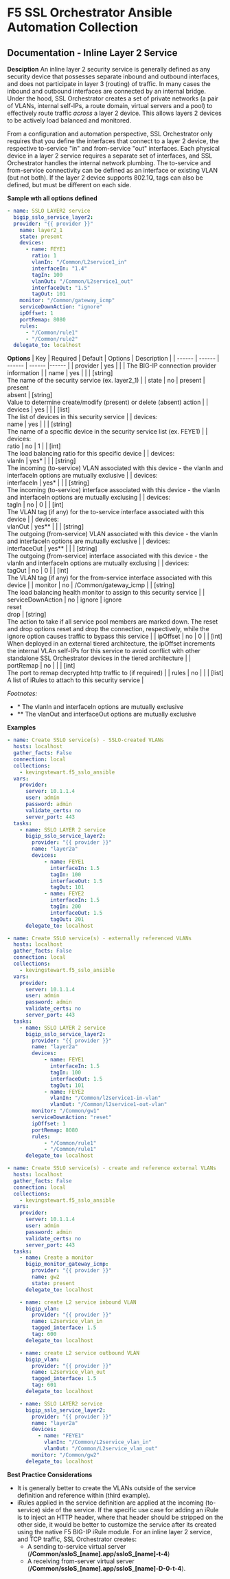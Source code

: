 # F5 SSL Orchestrator Ansible Automation Collection
## Documentation - Inline Layer 2 Service

**Desciption**
An inline layer 2 security service is generally defined as any security device that possesses separate inbound and outbound interfaces, and does not participate in layer 3 (routing) of traffic. In many cases the inbound and outbound interfaces are connected by an internal bridge. Under the hood, SSL Orchestrator creates a set of private networks (a pair of VLANs, internal self-IPs, a route domain, virtual servers and a pool) to effectively route traffic *across* a layer 2 device. This allows layers 2 devices to be actively load balanced and monitored.

From a configuration and automation perspective, SSL Orchestrator only requires that you define the interfaces that connect to a layer 2 device, the respective to-service "in" and from-service "out" interfaces. Each physical device in a layer 2 service requires a separate set of interfaces, and SSL Orchestrator handles the internal network plumbing. The to-service and from-service connectivity can be defined as an interface or existing VLAN (but not both). If the layer 2 device supports 802.1Q, tags can also be defined, but must be different on each side.

**Sample wth all options defined**
```yaml
- name: SSLO LAYER2 service
  bigip_sslo_service_layer2:
  provider: "{{ provider }}"
    name: layer2_1
    state: present
    devices: 
      - name: FEYE1
        ratio: 1
        vlanIn:	"/Common/L2service1_in"
        interfaceIn: "1.4"
        tagIn: 100
        vlanOut: "/Common/L2service1_out"
        interfaceOut: "1.5"
        tagOut:	101
    monitor: "/Common/gateway_icmp"
    serviceDownAction: "ignore"
    ipOffset: 1
    portRemap: 8080
    rules: 
      - "/Common/rule1"
      - "/Common/rule2"
  delegate_to: localhost
```

**Options**
| Key | Required | Default | Options | Description |
| ------ | ------ | ------ | ------ |------ |
| provider | yes |  |  | The BIG-IP connection provider information |
| name | yes |  |  | [string]<br />The name of the security service (ex. layer2_1) |
| state | no | present | present<br />absent | [string]<br />Value to determine create/modify (present) or delete (absent) action |
| devices | yes |  |  | [list]<br />The list of devices in this security service |
| devices:<br />name | yes |  |  | [string]<br />The name of a specific device in the security service list (ex. FEYE1) |
| devices:<br />ratio | no | 1 |  | [int]<br />The load balancing ratio for this specific device |
| devices:<br />vlanIn | yes* |  |  | [string]<br />The incoming (to-service) VLAN associated with this device - the vlanIn and interfaceIn options are mutually exclusive |
| devices:<br />interfaceIn | yes* |  |  | [string]<br />The incoming (to-service) interface associated with this device - the vlanIn and interfaceIn options are mutually exclusing |
| devices:<br />tagIn | no | 0 |  | [int]<br />The VLAN tag (if any) for the to-service interface associated with this device |
| devices:<br />vlanOut | yes** |  |  | [string]<br />The outgoing (from-service) VLAN associated with this device - the vlanIn and interfaceIn options are mutually exclusive |
| devices:<br />interfaceOut | yes** |  |  | [string]<br />The outgoing (from-service) interface associated with this device - the vlanIn and interfaceIn options are mutually exclusing |
| devices:<br />tagOut | no | 0 |  | [int]<br />The VLAN tag (if any) for the from-service interface associated with this device |
| monitor | no | /Common/gateway_icmp |  | [string]<br />The load balancing health monitor to assign to this security service |
| serviceDownAction | no | ignore | ignore<br />reset<br />drop | [string]<br />The action to take if all service pool members are marked down. The reset and drop options reset and drop the connection, respectively, while the ignore option causes traffic to bypass this service |
| ipOffset | no | 0 |  | [int]<br />When deployed in an external tiered architecture, the ipOffset increments the internal VLAn self-IPs for this service to avoid conflict with other standalone SSL Orchestrator devices in the tiered architecture |
| portRemap | no |  |  | [int]<br />The port to remap decrypted http traffic to (if required) |
| rules | no |  |  | [list]<br />A list of iRules to attach to this security service |

*Footnotes:*
- \* The vlanIn and interfaceIn options are mutually exclusive
- \** The vlanOut and interfaceOut options are mutually exclusive

**Examples**
```YAML
- name: Create SSLO service(s) - SSLO-created VLANs
  hosts: localhost
  gather_facts: False
  connection: local
  collections:
    - kevingstewart.f5_sslo_ansible
  vars: 
    provider:
      server: 10.1.1.4
      user: admin
      password: admin
      validate_certs: no
      server_port: 443
  tasks:
    - name: SSLO LAYER 2 service
      bigip_sslo_service_layer2:
        provider: "{{ provider }}"
        name: "layer2a"
        devices:
            - name: FEYE1
              interfaceIn: 1.5
              tagIn: 100
              interfaceOut: 1.5
              tagOut: 101
            - name: FEYE2
              interfaceIn: 1.5
              tagIn: 200
              interfaceOut: 1.5
              tagOut: 201
      delegate_to: localhost
```
```YAML
- name: Create SSLO service(s) - externally referenced VLANs
  hosts: localhost
  gather_facts: False
  connection: local
  collections:
    - kevingstewart.f5_sslo_ansible
  vars: 
    provider:
      server: 10.1.1.4
      user: admin
      password: admin
      validate_certs: no
      server_port: 443
  tasks:
    - name: SSLO LAYER 2 service
      bigip_sslo_service_layer2:
        provider: "{{ provider }}"
        name: "layer2a"
        devices:
            - name: FEYE1
              interfaceIn: 1.5
              tagIn: 100
              interfaceOut: 1.5
              tagOut: 101
            - name: FEYE2
              vlanIn: "/Common/l2service1-in-vlan"
              vlanOut: "/Common/l2service1-out-vlan"
        monitor: "/Common/gw1"
        serviceDownAction: "reset"
        ipOffset: 1
        portRemap: 8080
        rules:
            - "/Common/rule1"
            - "/Common/rule1"
      delegate_to: localhost
```
```YAML
- name: Create SSLO service(s) - create and reference external VLANs
  hosts: localhost
  gather_facts: False
  connection: local
  collections:
    - kevingstewart.f5_sslo_ansible
  vars: 
    provider:
      server: 10.1.1.4
      user: admin
      password: admin
      validate_certs: no
      server_port: 443
  tasks:
    - name: Create a monitor
      bigip_monitor_gateway_icmp:
        provider: "{{ provider }}"
        name: gw2
        state: present
      delegate_to: localhost

    - name: create L2 service inbound VLAN
      bigip_vlan:
        provider: "{{ provider }}"
        name: L2service_vlan_in
        tagged_interface: 1.5
        tag: 600
      delegate_to: localhost

    - name: create L2 service outbound VLAN
      bigip_vlan:
        provider: "{{ provider }}"
        name: L2service_vlan_out
        tagged_interface: 1.5
        tag: 601
      delegate_to: localhost

    - name: SSLO LAYER2 service
      bigip_sslo_service_layer2:
        provider: "{{ provider }}"
        name: "layer2a"
        devices:
          - name: "FEYE1"
            vlanIn: "/Common/L2service_vlan_in"
            vlanOut: "/Common/L2service_vlan_out"
        monitor: "/Common/gw2"
      delegate_to: localhost
```
**Best Practice Considerations**
- It is generally better to create the VLANs outside of the service definition and reference within (third example).
- iRules applied in the service definition are applied at the incoming (to-service) side of the service. If the specific use case for adding an iRule is to inject an HTTP header, where that header should be stripped on the other side, it would be better to customize the service after its created using the native F5 BIG-IP iRule module. For an inline layer 2 service, and TCP traffic, SSL Orchestrator creates: 
    - A sending to-service virtual server (**/Common/ssloS_[name].app/ssloS_[name]-t-4**)
    - A receiving from-server virtual server (**/Common/ssloS_[name].app/ssloS_[name]-D-0-t-4**).
 





